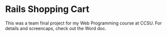 # Rails Shopping Cart

This was a team final project for my Web Programming course at CCSU. For details and screencaps, check out the Word doc. 
